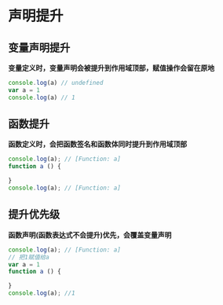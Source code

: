 # 声明提升


## 变量声明提升
**变量定义时，变量声明会被提升到作用域顶部，赋值操作会留在原地**
```js
console.log(a) // undefined
var a = 1
console.log(a) // 1
```

## 函数提升
**函数定义时，会把函数签名和函数体同时提升到作用域顶部**
```js
console.log(a); // [Function: a]
function a () {

}
console.log(a); // [Function: a]
```

## 提升优先级
**函数声明(函数表达式不会提升)优先，会覆盖变量声明**
```js
console.log(a); // [Function: a]
// 把1赋值给a
var a = 1
function a () {

}
console.log(a); //1
```
